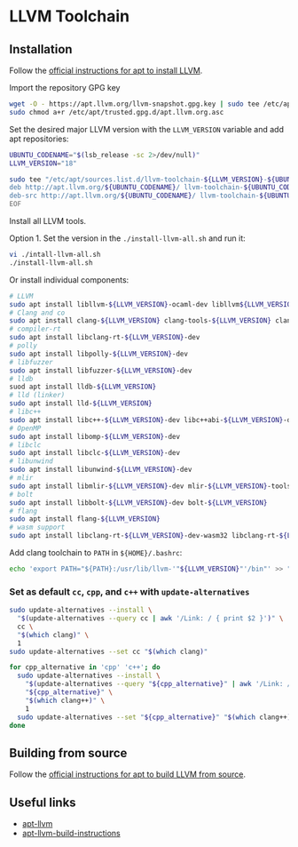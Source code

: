 # LLVM Toolchain

## Installation

Follow the [official instructions for apt to install LLVM][apt-llvm].

Import the repository GPG key

```bash
wget -O - https://apt.llvm.org/llvm-snapshot.gpg.key | sudo tee /etc/apt/trusted.gpg.d/apt.llvm.org.asc > /dev/null
sudo chmod a+r /etc/apt/trusted.gpg.d/apt.llvm.org.asc
```

Set the desired major LLVM version with the `LLVM_VERSION` variable and add apt repositories:

```bash
UBUNTU_CODENAME="$(lsb_release -sc 2>/dev/null)"
LLVM_VERSION="18"

sudo tee "/etc/apt/sources.list.d/llvm-toolchain-${LLVM_VERSION}-${UBUNTU_CODENAME}.list" <<EOF
deb http://apt.llvm.org/${UBUNTU_CODENAME}/ llvm-toolchain-${UBUNTU_CODENAME}-${LLVM_VERSION} main
deb-src http://apt.llvm.org/${UBUNTU_CODENAME}/ llvm-toolchain-${UBUNTU_CODENAME}-${LLVM_VERSION} main
EOF
```

Install all LLVM tools.

Option 1. Set the version in the `./install-llvm-all.sh` and run it:

```bash
vi ./intall-llvm-all.sh
./install-llvm-all.sh
```

Or install individual components:

```bash
# LLVM
sudo apt install libllvm-${LLVM_VERSION}-ocaml-dev libllvm${LLVM_VERSION} llvm-${LLVM_VERSION} llvm-${LLVM_VERSION}-dev llvm-${LLVM_VERSION}-doc llvm-${LLVM_VERSION}-examples llvm-${LLVM_VERSION}-runtime
# Clang and co
sudo apt install clang-${LLVM_VERSION} clang-tools-${LLVM_VERSION} clang-${LLVM_VERSION}-doc libclang-common-${LLVM_VERSION}-dev libclang-${LLVM_VERSION}-dev libclang1-${LLVM_VERSION} clang-format-${LLVM_VERSION} python3-clang-${LLVM_VERSION} clangd-${LLVM_VERSION} clang-tidy-${LLVM_VERSION}
# compiler-rt
sudo apt install libclang-rt-${LLVM_VERSION}-dev
# polly
sudo apt install libpolly-${LLVM_VERSION}-dev
# libfuzzer
sudo apt install libfuzzer-${LLVM_VERSION}-dev
# lldb
suod apt install lldb-${LLVM_VERSION}
# lld (linker)
sudo apt install lld-${LLVM_VERSION}
# libc++
sudo apt install libc++-${LLVM_VERSION}-dev libc++abi-${LLVM_VERSION}-dev
# OpenMP
sudo apt install libomp-${LLVM_VERSION}-dev
# libclc
sudo apt install libclc-${LLVM_VERSION}-dev
# libunwind
sudo apt install libunwind-${LLVM_VERSION}-dev
# mlir
sudo apt install libmlir-${LLVM_VERSION}-dev mlir-${LLVM_VERSION}-tools
# bolt
sudo apt install libbolt-${LLVM_VERSION}-dev bolt-${LLVM_VERSION}
# flang
sudo apt install flang-${LLVM_VERSION}
# wasm support
sudo apt install libclang-rt-${LLVM_VERSION}-dev-wasm32 libclang-rt-${LLVM_VERSION}-dev-wasm64 libc++-${LLVM_VERSION}-dev-wasm32 libc++abi-${LLVM_VERSION}-dev-wasm32 libclang-rt-${LLVM_VERSION}-dev-wasm32 libclang-rt-${LLVM_VERSION}-dev-wasm64
```

Add clang toolchain to `PATH` in `${HOME}/.bashrc`:

```bash
echo 'export PATH="${PATH}:/usr/lib/llvm-'"${LLVM_VERSION}"'/bin"' >> "${HOME}/.bashrc"
```

### Set as default `cc`, `cpp`, and `c++` with `update-alternatives`

```bash
sudo update-alternatives --install \
  "$(update-alternatives --query cc | awk '/Link: / { print $2 }')" \
  cc \
  "$(which clang)" \
  1
sudo update-alternatives --set cc "$(which clang)"

for cpp_alternative in 'cpp' 'c++'; do
  sudo update-alternatives --install \
    "$(update-alternatives --query "${cpp_alternative}" | awk '/Link: / { print $2 }')" \
    "${cpp_alternative}" \
    "$(which clang++)" \
    1
  sudo update-alternatives --set "${cpp_alternative}" "$(which clang++)"
done
```

## Building from source

Follow the [official instructions for apt to build LLVM from source][apt-llvm].

## Useful links

- [apt-llvm][apt-llvm]
- [apt-llvm-build-instructions][apt-llvm-build-instructions]

[apt-llvm]: <https://apt.llvm.org/>
[apt-llvm-build-instructions]: <https://apt.llvm.org/building-pkgs.php>


